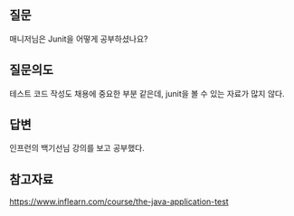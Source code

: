 ## 질문
매니저님은 Junit을 어떻게 공부하셨나요?


## 질문의도
테스트 코드 작성도 채용에 중요한 부분 같은데, junit을 볼 수 있는 자료가 많지 않다.


## 답변
인프런의 백기선님 강의를 보고 공부했다.


## 참고자료
https://www.inflearn.com/course/the-java-application-test

